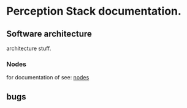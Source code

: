 # Perception Stack documentation.
## Software architecture
architecture stuff. 
### Nodes
for documentation of see: [nodes](perception_stack/docs/Nodes.md)
## bugs
